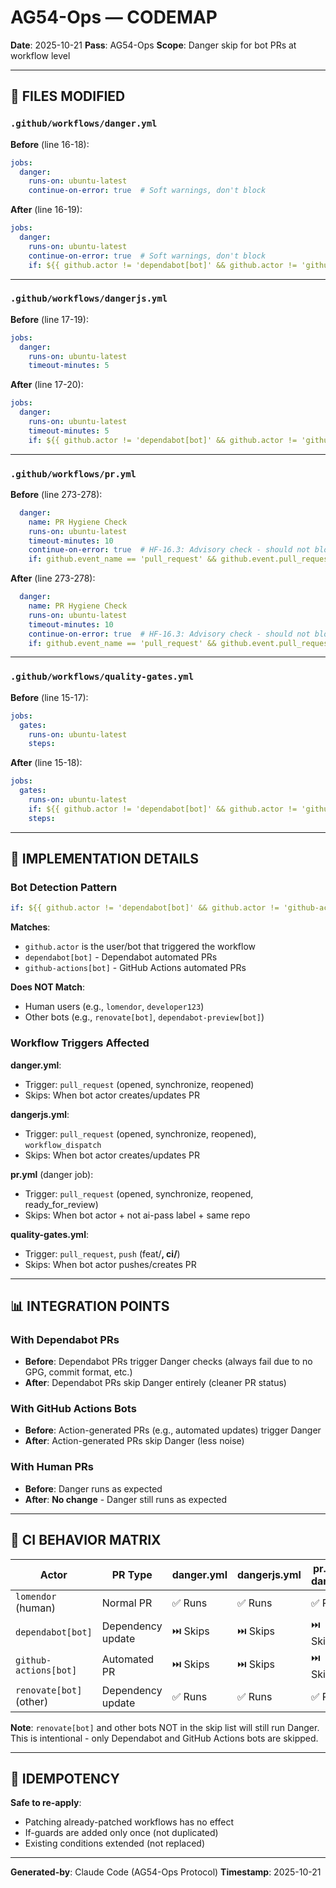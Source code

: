 # AG54-Ops — CODEMAP

**Date**: 2025-10-21
**Pass**: AG54-Ops
**Scope**: Danger skip for bot PRs at workflow level

---

## 📂 FILES MODIFIED

### `.github/workflows/danger.yml`

**Before** (line 16-18):
```yaml
jobs:
  danger:
    runs-on: ubuntu-latest
    continue-on-error: true  # Soft warnings, don't block
```

**After** (line 16-19):
```yaml
jobs:
  danger:
    runs-on: ubuntu-latest
    continue-on-error: true  # Soft warnings, don't block
    if: ${{ github.actor != 'dependabot[bot]' && github.actor != 'github-actions[bot]' }}
```

---

### `.github/workflows/dangerjs.yml`

**Before** (line 17-19):
```yaml
jobs:
  danger:
    runs-on: ubuntu-latest
    timeout-minutes: 5
```

**After** (line 17-20):
```yaml
jobs:
  danger:
    runs-on: ubuntu-latest
    timeout-minutes: 5
    if: ${{ github.actor != 'dependabot[bot]' && github.actor != 'github-actions[bot]' }}
```

---

### `.github/workflows/pr.yml`

**Before** (line 273-278):
```yaml
  danger:
    name: PR Hygiene Check
    runs-on: ubuntu-latest
    timeout-minutes: 10
    continue-on-error: true  # HF-16.3: Advisory check - should not block merge when required checks pass
    if: github.event_name == 'pull_request' && github.event.pull_request.head.repo.full_name == github.repository && !contains(github.event.pull_request.labels.*.name, 'ai-pass')
```

**After** (line 273-278):
```yaml
  danger:
    name: PR Hygiene Check
    runs-on: ubuntu-latest
    timeout-minutes: 10
    continue-on-error: true  # HF-16.3: Advisory check - should not block merge when required checks pass
    if: github.event_name == 'pull_request' && github.event.pull_request.head.repo.full_name == github.repository && !contains(github.event.pull_request.labels.*.name, 'ai-pass') && github.actor != 'dependabot[bot]' && github.actor != 'github-actions[bot]'
```

---

### `.github/workflows/quality-gates.yml`

**Before** (line 15-17):
```yaml
jobs:
  gates:
    runs-on: ubuntu-latest
    steps:
```

**After** (line 15-18):
```yaml
jobs:
  gates:
    runs-on: ubuntu-latest
    if: ${{ github.actor != 'dependabot[bot]' && github.actor != 'github-actions[bot]' }}
    steps:
```

---

## 🎨 IMPLEMENTATION DETAILS

### Bot Detection Pattern
```yaml
if: ${{ github.actor != 'dependabot[bot]' && github.actor != 'github-actions[bot]' }}
```

**Matches**:
- `github.actor` is the user/bot that triggered the workflow
- `dependabot[bot]` - Dependabot automated PRs
- `github-actions[bot]` - GitHub Actions automated PRs

**Does NOT Match**:
- Human users (e.g., `lomendor`, `developer123`)
- Other bots (e.g., `renovate[bot]`, `dependabot-preview[bot]`)

### Workflow Triggers Affected

**danger.yml**:
- Trigger: `pull_request` (opened, synchronize, reopened)
- Skips: When bot actor creates/updates PR

**dangerjs.yml**:
- Trigger: `pull_request` (opened, synchronize, reopened), `workflow_dispatch`
- Skips: When bot actor creates/updates PR

**pr.yml** (danger job):
- Trigger: `pull_request` (opened, synchronize, reopened, ready_for_review)
- Skips: When bot actor + not ai-pass label + same repo

**quality-gates.yml**:
- Trigger: `pull_request`, `push` (feat/**, ci/**)
- Skips: When bot actor pushes/creates PR

---

## 📊 INTEGRATION POINTS

### With Dependabot PRs
- **Before**: Dependabot PRs trigger Danger checks (always fail due to no GPG, commit format, etc.)
- **After**: Dependabot PRs skip Danger entirely (cleaner PR status)

### With GitHub Actions Bots
- **Before**: Action-generated PRs (e.g., automated updates) trigger Danger
- **After**: Action-generated PRs skip Danger (less noise)

### With Human PRs
- **Before**: Danger runs as expected
- **After**: **No change** - Danger still runs as expected

---

## 🎯 CI BEHAVIOR MATRIX

| Actor | PR Type | danger.yml | dangerjs.yml | pr.yml danger | quality-gates.yml |
|-------|---------|------------|--------------|---------------|-------------------|
| `lomendor` (human) | Normal PR | ✅ Runs | ✅ Runs | ✅ Runs | ✅ Runs |
| `dependabot[bot]` | Dependency update | ⏭️ Skips | ⏭️ Skips | ⏭️ Skips | ⏭️ Skips |
| `github-actions[bot]` | Automated PR | ⏭️ Skips | ⏭️ Skips | ⏭️ Skips | ⏭️ Skips |
| `renovate[bot]` (other) | Dependency update | ✅ Runs | ✅ Runs | ✅ Runs | ✅ Runs |

**Note**: `renovate[bot]` and other bots NOT in the skip list will still run Danger. This is intentional - only Dependabot and GitHub Actions bots are skipped.

---

## 📐 IDEMPOTENCY

**Safe to re-apply**:
- Patching already-patched workflows has no effect
- If-guards are added only once (not duplicated)
- Existing conditions extended (not replaced)

---

**Generated-by**: Claude Code (AG54-Ops Protocol)
**Timestamp**: 2025-10-21

